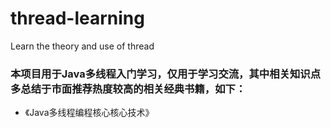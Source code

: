 # thread-learning
Learn the theory and use of thread

###  本项目用于Java多线程入门学习，仅用于学习交流，其中相关知识点多总结于市面推荐热度较高的相关经典书籍，如下：
* 《Java多线程编程核心核心技术》
